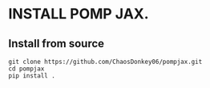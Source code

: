 # INSTALL POMP JAX.



## Install from source
    git clone https://github.com/ChaosDonkey06/pompjax.git
    cd pompjax
    pip install .

